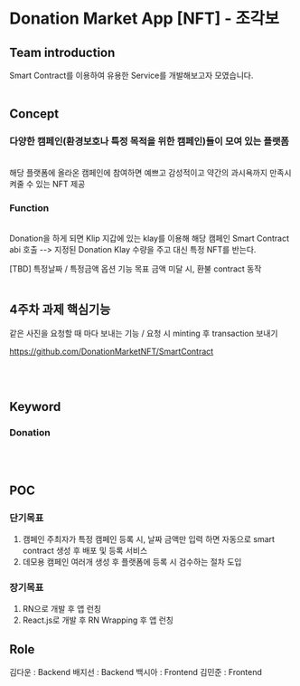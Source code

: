 # Donation Market App [NFT] - 조각보

## Team introduction
Smart Contract를 이용하여 유용한 Service를 개발해보고자 모였습니다.
</br></br>

## Concept

### 다양한 캠페인(환경보호나 특정 목적을 위한 캠페인)들이 모여 있는 플랫폼
</br>
해당 플랫폼에 올라온 캠페인에 참여하면 예쁘고 감성적이고 약간의 과시욕까지 만족시켜줄 수 있는 NFT 제공 

</br>

### Function
</br>
Donation을 하게 되면 Klip 지갑에 있는 klay를 이용해 해당 캠페인 Smart Contract abi 호출 --> 지정된 Donation Klay 수량을 주고 대신 특정 NFT를 반는다. 

[TBD] 특정날짜 / 특정금액 옵션 기능
목표 금액 미달 시, 환불 contract 동작
</br></br>

## 4주차 과제 핵심기능
같은 사진을 요청할 때 마다 보내는 기능 / 요청 시 minting 후 transaction 보내기 

https://github.com/DonationMarketNFT/SmartContract

</br></br>

## Keyword

### Donation

</br></br>

## POC

### 단기목표  
1. 캠페인 주최자가 특정 캠페인 등록 시, 날짜 금액만 입력 하면 자동으로 smart contract 생성 후 배포 및 등록 서비스 </br>
2. 데모용 캠페인 여러개 생성 후 플랫폼에 등록 시 검수하는 절차 도입

### 장기목표
1. RN으로 개발 후 앱 런칭</br>
2. React.js로 개발 후 RN Wrapping 후 앱 런칭 


## Role 
김다운 : Backend
배지선 : Backend
백시아 : Frontend
김민준 : Frontend
